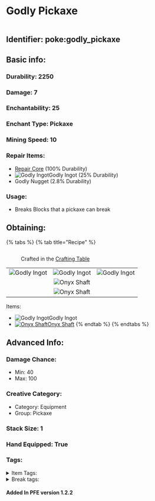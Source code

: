 # Godly Pickaxe

<figure><img src="https://github.com/user-attachments/assets/10deb511-7690-4f33-85cb-08dbaa6850b3" alt=""><figcaption></figcaption></figure>

## Identifier: **poke:godly\_pickaxe** <a href="#identifier" id="identifier"></a>

## Basic info:

### Durability: 2250 <a href="#durability" id="durability"></a>

### Damage: 7 <a href="#damage" id="damage"></a>

### Enchantability: 25 <a href="#enchantability" id="enchantability"></a>

### Enchant Type: Pickaxe <a href="#enchant-type" id="enchant-type"></a>

### Mining Speed: 10 <a href="#mining-speed" id="mining-speed"></a>

### Repair Items: <a href="#repair" id="repair"></a>

* [<img src="https://github.com/ItsMePok/PFE/assets/136857747/f15d8501-f297-4a77-b6de-3681297cdb09" alt="" data-size="line">Repair Core](../../items/cores/repair-core.md) (100% Durability)
* <img src="https://github.com/user-attachments/assets/0e423f55-1bf7-4893-a9c2-10b7ba3aab4b" alt="Godly Ingot" data-size="line">Godly Ingot (25% Durability)
* Godly Nugget (2.8% Durability)

### Usage:

* Breaks Blocks that a pickaxe can break

## Obtaining:

{% tabs %}
{% tab title="Recipe" %}
<figure><img src="https://minecraft.wiki/images/thumb/Crafting_Table_JE4_BE3.png/150px-Crafting_Table_JE4_BE3.png?5767f" alt=""><figcaption><p>Crafted in the <a href="https://minecraft.wiki/w/Crafting_Table">Crafting Table</a></p></figcaption></figure>

|                                                                                                 |                                                                                                 |                                                                                                 |
| :---------------------------------------------------------------------------------------------: | :---------------------------------------------------------------------------------------------: | :---------------------------------------------------------------------------------------------: |
| ![Godly Ingot](https://github.com/user-attachments/assets/0e423f55-1bf7-4893-a9c2-10b7ba3aab4b) | ![Godly Ingot](https://github.com/user-attachments/assets/0e423f55-1bf7-4893-a9c2-10b7ba3aab4b) | ![Godly Ingot](https://github.com/user-attachments/assets/0e423f55-1bf7-4893-a9c2-10b7ba3aab4b) |
|                                                                                                 |  ![Onyx Shaft](https://github.com/user-attachments/assets/a3414dac-2ab0-4f48-9401-e1724dc29e06) |                                                                                                 |
|                                                                                                 |  ![Onyx Shaft](https://github.com/user-attachments/assets/a3414dac-2ab0-4f48-9401-e1724dc29e06) |                                                                                                 |

Items:

* <img src="https://github.com/user-attachments/assets/0e423f55-1bf7-4893-a9c2-10b7ba3aab4b" alt="Godly Ingot" data-size="line">Godly Ingot
* [<img src="https://github.com/user-attachments/assets/a3414dac-2ab0-4f48-9401-e1724dc29e06" alt="Onyx Shaft" data-size="line">Onyx Shaft](../../items/crafting-components/onyx-shaft.md)
{% endtab %}
{% endtabs %}

## Advanced Info:

### Damage Chance:

* Min: 40
* Max: 100

### Creative Category:

* Category: Equipment
* Group: Pickaxe

### Stack Size: 1 <a href="#stack-size" id="stack-size"></a>

### Hand Equipped: True <a href="#hand-equipped" id="hand-equipped"></a>

### Tags:

<details>

<summary>Item Tags:</summary>

* minecraft:is\_pickaxe
* minecraft:digger
* minecraft:is\_tool
* pfe:pickaxe

</details>

<details>

<summary>Break tags:</summary>

* pickaxe
* stone
* metal
* rail
* stone\_pick\_diggable
* wood\_pick\_diggable
* iron\_pick\_diggable
* minecraft:wood\_tier\_destructible
* minecraft:stone\_tier\_destructible
* minecraft:gold\_tier\_destructible
* minecraft:iron\_tier\_destructible
* minecraft:diamond\_tier\_destructible
* minecraft:netherite\_tier\_destructible
* minecraft:is\_pickaxe\_item\_destructible

</details>

#### Added In PFE version 1.2.2

